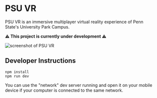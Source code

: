 # PSU VR

PSU VR is an immersive multiplayer virtual reality experience of Penn State's University Park Campus. 

**⚠️ This project is currently under development ⚠️**

![screenshot of PSU VR](https://github.com/andrewwoan/PSU-VR/assets/50236987/f36f81b1-377f-4b16-aa2f-49c5944de7e4)

## Developer Instructions

```
npm install
npm run dev
```

You can use the "network" dev server running and open it on your mobile device if your computer is connected to the same network.
